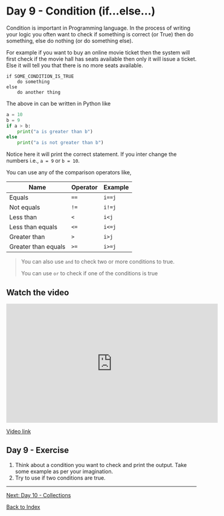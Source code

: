# Day 9 - Condition (if...else...)

Condition is important in Programming language. In the process of writing your logic you often want to check if something is correct (or True) then do something, else do nothing (or do something else).

For example if you want to buy an online movie ticket then the system will first check if the movie hall has seats available then only it will issue a ticket. Else it will tell you that there is no more seats available.

```
if SOME_CONDITION_IS_TRUE
    do something
else
    do another thing
```

The above in can be written in Python like

```python
a = 10
b = 9
if a > b:
    print("a is greater than b")
else
    print("a is not greater than b")
```

Notice here it will print the correct statement. If you inter change the numbers i.e., `a = 9` or `b = 10`.

You can use any of the comparison operators like,

|Name|Operator|Example|
|---|---|---|
|Equals | `==` | `i==j`  
|Not equals | `!=` | `i!=j`
|Less than | `<` | `i<j`
|Less than equals | `<=` | `i<=j`
|Greater than | `>` | `i>j`
|Greater than equals | `>=` | `i>=j`

> You can also use `and` to check two or more conditions to true.
>
> You can use `or` to check if one of the conditions is true  

## Watch the video

<iframe width="560" height="315" src="https://www.youtube.com/embed/zSKIytjUb_8" frameborder="0" allow="accelerometer; autoplay; clipboard-write; encrypted-media; gyroscope; picture-in-picture" allowfullscreen></iframe>

[Video link](https://www.youtube.com/watch?v=zSKIytjUb_8)

## Day 9 - Exercise

1. Think about a condition you want to check and print the output. Take some example as per your imagination.
2. Try to use if two conditions are true.

---
[Next: Day 10 - Collections](10-day10.md)

[Back to Index](index.md)
